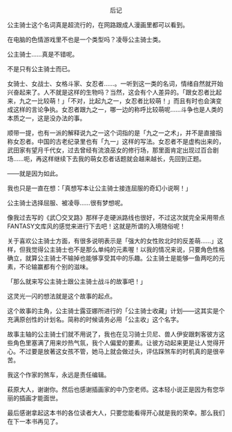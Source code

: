 <p align="center">后记</p>

公主骑士这个名词真是超流行的，在网路跟成人漫画里都可以看到。

在电脑的色情游戏里不也是一个类型吗？凌辱公主骑士类。

公主骑士……真是不错呢。

不是只有公主骑士而已。

女骑士、女战士、女格斗家、女忍者……。一听到这一类的名词，情绪自然就开始兴奋起来了。人不就是这样的生物吗？当然，这会有个人差异的。「跟女忍者比起来，九之一比较萌！」「不对，比起九之一，女忍者比较萌！」而且有时也会演变成这样的言论争执。女忍者跟九之一，哪一边的称呼比较萌呢……斗争也是人类的本质之一，这是没办法的事。

顺带一提，也有一派的解释说九之一这个词指的是「九之一之术」，并不是直接指称女忍者。中国的古老纪录里也有「九一」这样的写法。女忍者不是虚构出来的，武田家有望月千代女，过去曾经有流浪巫女的修行场，那里面肯定出现过百合剧场……呃，再这样继续下去我的萌女忍者话题就会越来越长，先回到正题。

——就是因为如此。

我也只是一直在想：「真想写本让公主骑士接连屈服的奇幻小说啊！」

公主骑士选择屈服、被凌辱……很有梦想呢。

像我过去写的《武〇交叉路》那样子走硬派路线也很好，不过这次就完全采用带点FANTASY文库风的感觉来进行下去吧！这就是所谓的入境随俗呢！

关于喜欢公主骑士方面，有很多说明表示是「强大的女性败北时的反差萌……」这样，但我觉得公主骑士也不是那么单纯的元素喔！以我的情况来说，只要角色性格确立，就算公主骑士不输掉也能够享受其中的乐趣。公主骑士是能够一鱼两吃的元素，不论输赢都有个别的滋味。

「那么就来写公主骑士跟公主骑士战斗的故事吧！」

这灵光一闪的想法就是这个故事的起点。

这个故事的主角，公主骑士露亚娜所进行的「公主骑士收藏」计划——这其实是个充满原创性的计划名。简称的时候请务必用「公主收」这个名字。

故事主轴的公主骑士们就不用说了，我也在见习骑士贝尼、兽人伊安跟刺客彼方这些角色里塞满了用来炒热气氛，我个人偏爱的要素。让彼方动起来更是让人觉得开心。不过要是放著这女孩不管，她马上就会做过头，评估踩煞车的时机真的是很辛苦。

我这个作家的煞车，永远是责任编辑。

萩原大人，谢谢你。然后也感谢插画家的中乃空老师。这本轻小说正是因为有您华丽的插画才能面世。

最后感谢拿起这本书的各位读者大人，只要您能看得开心就是我的荣幸。那么我们在下一本书再见了。

